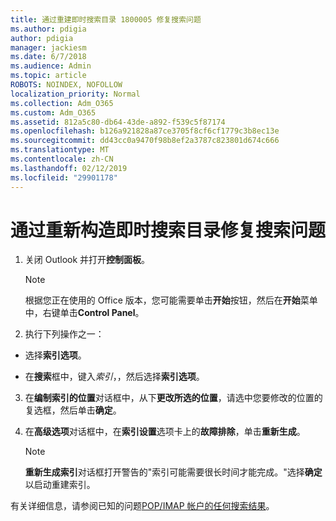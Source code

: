 ```yaml
---
title: 通过重建即时搜索目录 1800005 修复搜索问题
ms.author: pdigia
author: pdigia
manager: jackiesm
ms.date: 6/7/2018
ms.audience: Admin
ms.topic: article
ROBOTS: NOINDEX, NOFOLLOW
localization_priority: Normal
ms.collection: Adm_O365
ms.custom: Adm_O365
ms.assetid: 812a5c80-db64-43de-a892-f539c5f87174
ms.openlocfilehash: b126a921828a87ce3705f8cf6cf1779c3b8ec13e
ms.sourcegitcommit: dd43cc0a9470f98b8ef2a3787c823801d674c666
ms.translationtype: MT
ms.contentlocale: zh-CN
ms.lasthandoff: 02/12/2019
ms.locfileid: "29901178"
---
```

# <a name="fix-search-issues-by-rebuilding-your-instant-search-catalog"></a>通过重新构造即时搜索目录修复搜索问题

1. 关闭 Outlook 并打开**控制面板**。
    
    > [!NOTE]
    > 根据您正在使用的 Office 版本，您可能需要单击**开始**按钮，然后在**开始**菜单中，右键单击**Control Panel**。 
  
2. 执行下列操作之一：
    
  - 选择**索引选项**。
    
  - 在**搜索**框中，键入*索引*，，然后选择**索引选项**。
    
3. 在**编制索引的位置**对话框中，从下**更改所选的位置**，请选中您要修改的位置的复选框，然后单击**确定**。
    
4. 在**高级选项**对话框中，在**索引设置**选项卡上的**故障排除**，单击**重新生成**。
    
    > [!NOTE]
    > **重新生成索引**对话框打开警告的"索引可能需要很长时间才能完成。"选择**确定**以启动重建索引。 
  
有关详细信息，请参阅已知的问题[POP/IMAP 帐户的任何搜索结果](https://support.office.com/article/51c9d2c7-a3db-4358-afdf-50d3a9e57039.aspx)。
  

